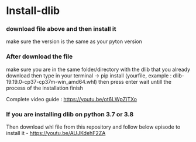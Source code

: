 # Install-dlib

### download file above and then install it 
make sure the version is the same as your pyton version

### After download the file 
make sure you are in the same folder/directory with the dlib that you already download
then type in your terminal -> pip install (yourfile, example : dlib-19.19.0-cp37-cp37m-win_amd64.whl)
then press enter wait untill the process of the installation finish

Complete video guide : https://youtu.be/ot6LWpZjTXo

### If you are installing dlib on python 3.7 or 3.8
Then download whl file from this repository and follow below episode to install it - https://youtu.be/AUJKdehF2ZA
